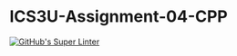 # ICS3U-Assignment-04-CPP

[![GitHub's Super Linter](https://github.com/Michael-Zagon/ICS3U-Assignment-04-CPP/workflows/GitHub's%20Super%20Linter/badge.svg)](https://github.com/Michael-Zagon/ICS3U-Assignment-04-CPP/actions)
